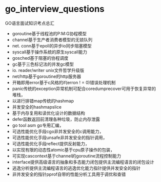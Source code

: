# go_interview_questions
GO语言面试知识考点总汇

- goroutine基于线程池的P:M:G协程模型
- channel基于生产者消费者模型的无锁队列
- net. conn基于epoll的异步io同步阻塞模型
- syscall基于操作系统的原生syscall能力
- gosched基于阻塞的协程调度
- gc基于三色标记法的并发gc模型
- io. reader/writer unix文件哲学升级版
- net/http基于goroutine的http服务器
- 开箱即用error基于c风格的if(erron ! = 0)错误处理机制
- panic传统的exception异常机制可配合coredumprecover可用于恢复异常的堆栈，
- 以进行排错map传统的hashmap
- 并发安全的hashmapslice
- 基于内存复用和读优化设计的数据结构
- defer函数返回前清理各种垃圾，防止内存泄露
- go tool asm go专用汇编，
- 可选性能优化手段cgo非并发安全的c调用能力，
- 可选性能优化手段unsafe非并发安全的指针调用，
- 可选性能优化手段reflect提供反射能力，  
- 以实现有限的动态性atomic基于cpu原子操作的包装，
- 可实现cascontext基于channel的goroutine流程控制能力
- interface提供高级语言的抽象和多态能力闭包提供主流编程语言的闭包设计
- 逃逸分析提供主流编程语言的逃逸优化能力指针提供并发安全的指针
- 非并发安全的指针pprof自带的性能分析工具用于调优和查错

